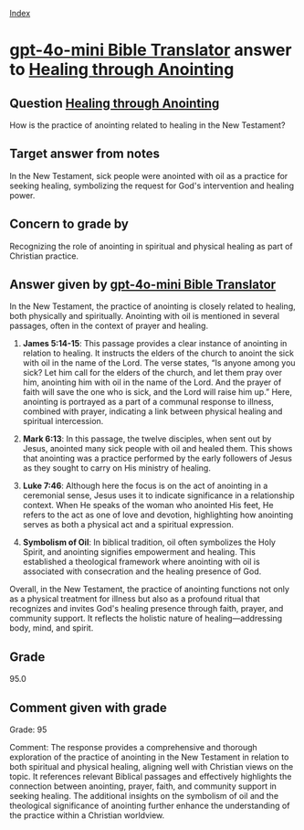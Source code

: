 
[Index](../../index.md)
# [gpt-4o-mini Bible Translator](../../answering_models/gpt-4o-mini_Bible_Translator.md) answer to [Healing through Anointing](../../questions/Healing_through_Anointing.md)

## Question [Healing through Anointing](../../questions/Healing_through_Anointing.md)
How is the practice of anointing related to healing in the New Testament?

## Target answer from notes
In the New Testament, sick people were anointed with oil as a practice for seeking healing, symbolizing the request for God's intervention and healing power.

## Concern to grade by
Recognizing the role of anointing in spiritual and physical healing as part of Christian practice.

## Answer given by [gpt-4o-mini Bible Translator](../../answering_models/gpt-4o-mini_Bible_Translator.md)
In the New Testament, the practice of anointing is closely related to healing, both physically and spiritually. Anointing with oil is mentioned in several passages, often in the context of prayer and healing.

1. **James 5:14-15**: This passage provides a clear instance of anointing in relation to healing. It instructs the elders of the church to anoint the sick with oil in the name of the Lord. The verse states, “Is anyone among you sick? Let him call for the elders of the church, and let them pray over him, anointing him with oil in the name of the Lord. And the prayer of faith will save the one who is sick, and the Lord will raise him up.” Here, anointing is portrayed as a part of a communal response to illness, combined with prayer, indicating a link between physical healing and spiritual intercession.

2. **Mark 6:13**: In this passage, the twelve disciples, when sent out by Jesus, anointed many sick people with oil and healed them. This shows that anointing was a practice performed by the early followers of Jesus as they sought to carry on His ministry of healing.

3. **Luke 7:46**: Although here the focus is on the act of anointing in a ceremonial sense, Jesus uses it to indicate significance in a relationship context. When He speaks of the woman who anointed His feet, He refers to the act as one of love and devotion, highlighting how anointing serves as both a physical act and a spiritual expression.

4. **Symbolism of Oil**: In biblical tradition, oil often symbolizes the Holy Spirit, and anointing signifies empowerment and healing. This established a theological framework where anointing with oil is associated with consecration and the healing presence of God.

Overall, in the New Testament, the practice of anointing functions not only as a physical treatment for illness but also as a profound ritual that recognizes and invites God's healing presence through faith, prayer, and community support. It reflects the holistic nature of healing—addressing body, mind, and spirit.

## Grade
95.0

## Comment given with grade
Grade: 95

Comment: The response provides a comprehensive and thorough exploration of the practice of anointing in the New Testament in relation to both spiritual and physical healing, aligning well with Christian views on the topic. It references relevant Biblical passages and effectively highlights the connection between anointing, prayer, faith, and community support in seeking healing. The additional insights on the symbolism of oil and the theological significance of anointing further enhance the understanding of the practice within a Christian worldview.
